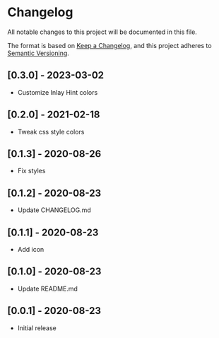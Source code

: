 # Changelog

All notable changes to this project will be documented in this file.

The format is based on [Keep a Changelog](https://keepachangelog.com/en/1.0.0/),
and this project adheres to [Semantic Versioning](https://semver.org/spec/v2.0.0.html).

## [0.3.0] - 2023-03-02
- Customize Inlay Hint colors

## [0.2.0] - 2021-02-18
- Tweak css style colors

## [0.1.3] - 2020-08-26

- Fix styles

## [0.1.2] - 2020-08-23

- Update CHANGELOG.md

## [0.1.1] - 2020-08-23

- Add icon

## [0.1.0] - 2020-08-23

- Update README.md

## [0.0.1] - 2020-08-23

- Initial release
